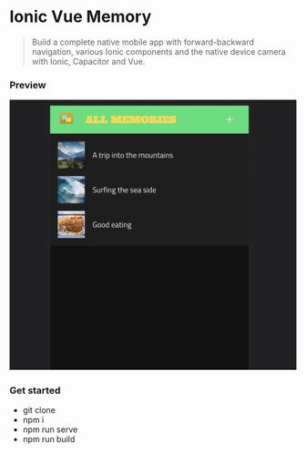 # Ionic Vue Memory

> Build a complete native mobile app with forward-backward navigation, various Ionic components and the native device camera with Ionic, Capacitor and Vue.

### Preview
![screenshot](./screen.png)
### Get started

- git clone
- npm i
- npm run serve 
- npm run build 